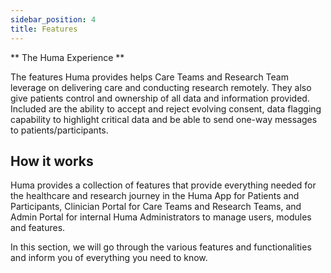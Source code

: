 ```yaml
---
sidebar_position: 4
title: Features
---
```


** The Huma Experience **

The features Huma provides helps Care Teams and Research Team leverage on delivering care and conducting research remotely. They also give patients control and ownership of all data and information provided. Included are the ability to accept and reject evolving consent, data flagging capability to highlight critical data and be able to send one-way messages to patients/participants.

## How it works

Huma provides a collection of features that provide everything needed for the healthcare and research journey in the Huma App for Patients and Participants, Clinician Portal for Care Teams and Research Teams, and Admin Portal for internal Huma Administrators to manage users, modules and features.

In this section, we will go through the various features and functionalities and inform you of everything you need to know.
